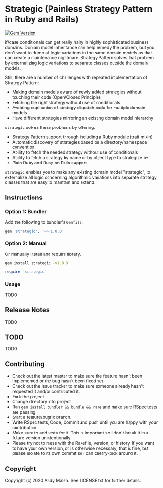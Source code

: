 # Strategic (Painless Strategy Pattern in Ruby and Rails)
[![Gem Version](https://badge.fury.io/rb/strategic.svg)](http://badge.fury.io/rb/strategic)

if/case conditionals can get really hairy in highly sophisticated business domains.
Domain model inheritance can help remedy the problem, but you don't want to dump all
logic variations in the same domain models as that can create a maintenance nightmare.
Strategy Pattern solves that problem by externalizing logic variations to
separate classes outside the domain models.

Still, there are a number of challenges with repeated implementation of Strategy Pattern:
- Making domain models aware of newly added strategies without touching their
code (Open/Closed Principle).
- Fetching the right strategy without use of conditionals.
- Avoiding duplication of strategy dispatch code for multiple domain models
- Have different strategies mirroring an existing domain model hierarchy

`strategic` solves these problems by offering:
- Strategy Pattern support through including a Ruby module (trait mixin)
- Automatic discovery of strategies based on a directory/namespace convention
- Ability to fetch the needed strategy without use of conditionals
- Ability to fetch a strategy by name or by object type to strategize by
- Plain Ruby and Ruby on Rails support

`strategic` enables you to make any existing domain model "strategic", to
externalize all logic concerning algorithmic variations into separate strategy
classes that are easy to maintain and extend.

## Instructions

### Option 1: Bundler

Add the following to bundler's `Gemfile`.

```ruby
gem 'strategic', '~> 1.0.0'
```

### Option 2: Manual

Or manually install and require library.

```bash
gem install strategic -v1.0.0
```

```ruby
require 'strategic'
```

### Usage

TODO

## Release Notes

TODO

## TODO

TODO

## Contributing

* Check out the latest master to make sure the feature hasn't been implemented or the bug hasn't been fixed yet.
* Check out the issue tracker to make sure someone already hasn't requested it and/or contributed it.
* Fork the project.
* Change directory into project
* Run `gem install bundler && bundle && rake` and make sure RSpec tests are passing
* Start a feature/bugfix branch.
* Write RSpec tests, Code, Commit and push until you are happy with your contribution.
* Make sure to add tests for it. This is important so I don't break it in a future version unintentionally.
* Please try not to mess with the Rakefile, version, or history. If you want to have your own version, or is otherwise necessary, that is fine, but please isolate to its own commit so I can cherry-pick around it.

## Copyright

Copyright (c) 2020 Andy Maleh. See LICENSE.txt for
further details.
